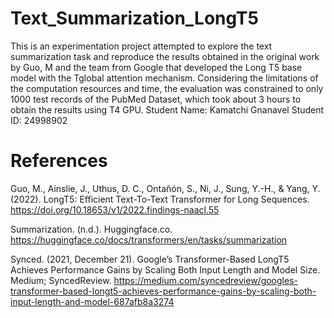 # Text_Summarization_LongT5
This is an experimentation project attempted to explore the text summarization task and reproduce the results obtained in the original work by Guo, M and the team from Google that developed the Long T5 base model with the Tglobal attention mechanism. Considering the limitations of the computation resources and time, the evaluation was constrained to only 1000 test records of the PubMed Dataset, which took about 3 hours to obtain the results using T4 GPU. 
Student Name: Kamatchi Gnanavel
Student ID: 24998902

# References
Guo, M., Ainslie, J., Uthus, D. C., Ontañón, S., Ni, J., Sung, Y.-H., & Yang, Y. (2022). LongT5: Efficient Text-To-Text Transformer for Long Sequences. https://doi.org/10.18653/v1/2022.findings-naacl.55 

Summarization. (n.d.). Huggingface.co. https://huggingface.co/docs/transformers/en/tasks/summarization 

Synced. (2021, December 21). Google’s Transformer-Based LongT5 Achieves Performance Gains by Scaling Both Input Length and Model Size. Medium; SyncedReview. https://medium.com/syncedreview/googles-transformer-based-longt5-achieves-performance-gains-by-scaling-both-input-length-and-model-687afb8a3274

